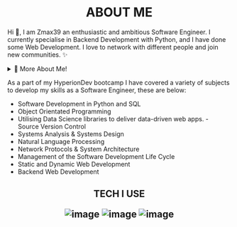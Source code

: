 <h1 align="center",style="bold",font="50px">
 ABOUT ME
  </h1>

Hi 👋, I am Zmax39 an enthusiastic and ambitious Software Engineer. I currently specialise in Backend Development with Python, and I have done some Web Development. I love to network with different people and join new communities. ✨

  <details>
    <summary>👨 More About Me! </summary>
  
  * 🏫 I’m currently enrolled on DfE Software Engineering Bootcamp with Hyperiondev. 🏫 
  * 🌎 You can find my LinkedIn at - https://www.linkedin.com/in/zak-lomax-5637a9176 🌎 
  * 👨‍💻 You can find a portfolio of my HyperionDev Projects at - https://www.hyperiondev.com/portfolio/120490/ 👨‍💻 
  * 🤝 I would love to help contribute to any projects and expand my skillset 🤝 

</details>

As a part of my HyperionDev bootcamp I have covered a variety of subjects to develop my skills as a Software Engineer, these are below:
- Software Development in Python and SQL
- Object Orientated Programming
- Utilising Data Science libraries to deliver data-driven web apps. - Source Version Control
- Systems Analysis & Systems Design
- Natural Language Processing
- Network Protocols & System Architecture
- Management of the Software Development Life Cycle
- Static and Dynamic Web Development
- Backend Web Development

<h2 align="center",style="bold",font="500px" width="10" height="10">
 TECH I USE
  
  ![image](https://user-images.githubusercontent.com/93485223/209997378-5296f197-1c8d-4741-af68-5751cc9f44b4.png)
  ![image](https://user-images.githubusercontent.com/93485223/209997442-003f7aec-38e4-4a58-8c17-9205ee73954a.png)
  ![image](https://user-images.githubusercontent.com/93485223/209997601-0b57b72e-ea96-4e98-a56c-b8488aeded5c.png)

  </h2>
  


  
  


<!---
Zmax39/Zmax39 is a ✨ special ✨ repository because its `README.md` (this file) appears on your GitHub profile.
You can click the Preview link to take a look at your changes.
--->
